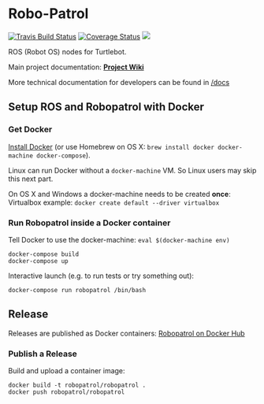# Robo-Patrol

[![Travis Build Status](https://travis-ci.org/robopatrol/robopatrol.svg?branch=master)](https://travis-ci.org/robopatrol/robopatrol)
[![Coverage Status](https://coveralls.io/repos/github/robopatrol/robopatrol/badge.svg?branch=master)](https://coveralls.io/github/robopatrol/robopatrol?branch=master)
[![](https://imagelayers.io/badge/robopatrol/robopatrol:latest.svg)](https://imagelayers.io/?images=robopatrol/robopatrol:latest)

ROS (Robot OS) nodes for Turtlebot.

Main project documentation: **[Project Wiki](https://github.com/robopatrol/robopatrol/wiki)**

More technical documentation for developers can be found in [/docs](robopatrol/docs/)

## Setup ROS and Robopatrol with Docker

### Get Docker

[Install Docker](https://docs.docker.com/engine/installation/) (or use Homebrew on OS X: `brew install docker docker-machine docker-compose`).

Linux can run Docker without a `docker-machine` VM. So Linux users may skip this next part.

On OS X and Windows a docker-machine needs to be created **once**:
Virtualbox example: `docker create default --driver virtualbox` 

### Run Robopatrol inside a Docker container

Tell Docker to use the docker-machine: `eval $(docker-machine env)`

```shell
docker-compose build
docker-compose up
```

Interactive launch (e.g. to run tests or try something out):

```shell
docker-compose run robopatrol /bin/bash
```

## Release

Releases are published as Docker containers: [Robopatrol on Docker Hub](https://hub.docker.com/u/robopatrol/)

### Publish a Release

Build and upload a container image:

```shell
docker build -t robopatrol/robopatrol .
docker push robopatrol/robopatrol
```
